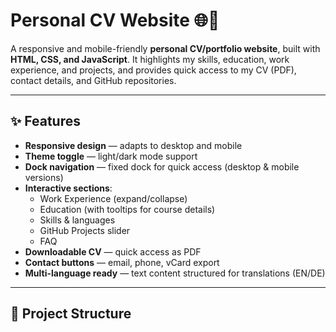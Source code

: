 # Personal CV Website 🌐💼

A responsive and mobile-friendly **personal CV/portfolio website**, built with **HTML, CSS, and JavaScript**.
It highlights my skills, education, work experience, and projects, and provides quick access to my CV (PDF), contact details, and GitHub repositories.

---

## ✨ Features

- **Responsive design** — adapts to desktop and mobile
- **Theme toggle** — light/dark mode support
- **Dock navigation** — fixed dock for quick access (desktop & mobile versions)
- **Interactive sections**:
  - Work Experience (expand/collapse)
  - Education (with tooltips for course details)
  - Skills & languages
  - GitHub Projects slider
  - FAQ
- **Downloadable CV** — quick access as PDF
- **Contact buttons** — email, phone, vCard export
- **Multi-language ready** — text content structured for translations (EN/DE)

---

## 📂 Project Structure


